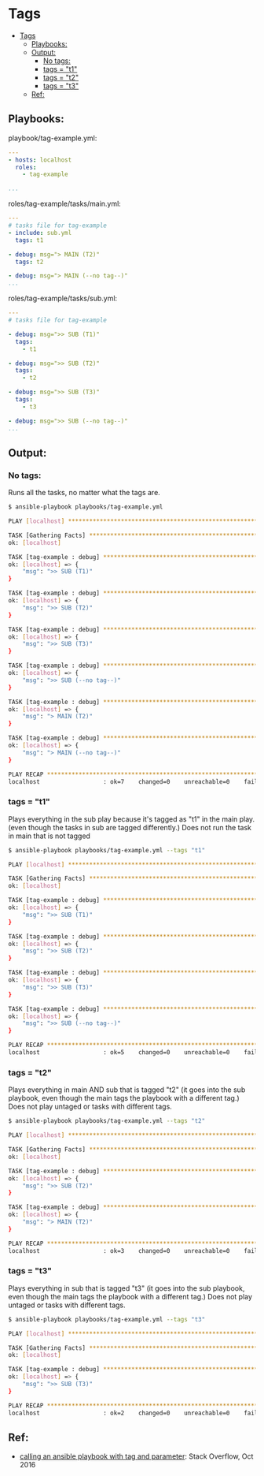 # Tags

- [Tags](#tags)
  - [Playbooks:](#playbooks)
  - [Output:](#output)
    - [No tags:](#no-tags)
    - [tags = "t1"](#tags--t1)
    - [tags = "t2"](#tags--t2)
    - [tags = "t3"](#tags--t3)
  - [Ref:](#ref)

## Playbooks: 

playbook/tag-example.yml: 
```yml
---
- hosts: localhost
  roles: 
    - tag-example

...
```

roles/tag-example/tasks/main.yml: 
```yml
---
# tasks file for tag-example
- include: sub.yml 
  tags: t1

- debug: msg="> MAIN (T2)"
  tags: t2

- debug: msg="> MAIN (--no tag--)"
...
```

roles/tag-example/tasks/sub.yml: 
```yml
---
# tasks file for tag-example

- debug: msg=">> SUB (T1)"
  tags:
    - t1

- debug: msg=">> SUB (T2)"
  tags:
    - t2

- debug: msg=">> SUB (T3)"
  tags:
    - t3

- debug: msg=">> SUB (--no tag--)"
...
```

## Output: 

### No tags: 
Runs all the tasks, no matter what the tags are. 
```bash
$ ansible-playbook playbooks/tag-example.yml

PLAY [localhost] ***************************************************************************************************

TASK [Gathering Facts] *********************************************************************************************
ok: [localhost]

TASK [tag-example : debug] *****************************************************************************************
ok: [localhost] => {
    "msg": ">> SUB (T1)"
}

TASK [tag-example : debug] *****************************************************************************************
ok: [localhost] => {
    "msg": ">> SUB (T2)"
}

TASK [tag-example : debug] *****************************************************************************************
ok: [localhost] => {
    "msg": ">> SUB (T3)"
}

TASK [tag-example : debug] *****************************************************************************************
ok: [localhost] => {
    "msg": ">> SUB (--no tag--)"
}

TASK [tag-example : debug] *****************************************************************************************
ok: [localhost] => {
    "msg": "> MAIN (T2)"
}

TASK [tag-example : debug] *****************************************************************************************
ok: [localhost] => {
    "msg": "> MAIN (--no tag--)"
}

PLAY RECAP *********************************************************************************************************
localhost                  : ok=7    changed=0    unreachable=0    failed=0    skipped=0    rescued=0    ignored=0
```

### tags = "t1"
Plays everything in the sub play because it's tagged as "t1" in the main play.  (even though the tasks in sub are tagged differently.) 
Does not run the task in main that is not tagged 

```bash
$ ansible-playbook playbooks/tag-example.yml --tags "t1"

PLAY [localhost] ***************************************************************************************************

TASK [Gathering Facts] *********************************************************************************************
ok: [localhost]

TASK [tag-example : debug] *****************************************************************************************
ok: [localhost] => {
    "msg": ">> SUB (T1)"
}

TASK [tag-example : debug] *****************************************************************************************
ok: [localhost] => {
    "msg": ">> SUB (T2)"
}

TASK [tag-example : debug] *****************************************************************************************
ok: [localhost] => {
    "msg": ">> SUB (T3)"
}

TASK [tag-example : debug] *****************************************************************************************
ok: [localhost] => {
    "msg": ">> SUB (--no tag--)"
}

PLAY RECAP *********************************************************************************************************
localhost                  : ok=5    changed=0    unreachable=0    failed=0    skipped=0    rescued=0    ignored=0
```

### tags = "t2"
Plays everything in main AND sub that is tagged "t2" (it goes into the sub playbook, even though the main tags the playbook with a different tag.) Does not play untaged or tasks with different tags.  

```bash
$ ansible-playbook playbooks/tag-example.yml --tags "t2"

PLAY [localhost] ***************************************************************************************************

TASK [Gathering Facts] *********************************************************************************************
ok: [localhost]

TASK [tag-example : debug] *****************************************************************************************
ok: [localhost] => {
    "msg": ">> SUB (T2)"
}

TASK [tag-example : debug] *****************************************************************************************
ok: [localhost] => {
    "msg": "> MAIN (T2)"
}

PLAY RECAP *********************************************************************************************************
localhost                  : ok=3    changed=0    unreachable=0    failed=0    skipped=0    rescued=0    ignored=0
```

### tags = "t3" 
Plays everything in sub that is tagged "t3" (it goes into the sub playbook, even though the main tags the playbook with a different tag.) Does not play untaged or tasks with different tags.
```bash
$ ansible-playbook playbooks/tag-example.yml --tags "t3"

PLAY [localhost] ***************************************************************************************************

TASK [Gathering Facts] *********************************************************************************************
ok: [localhost]

TASK [tag-example : debug] *****************************************************************************************
ok: [localhost] => {
    "msg": ">> SUB (T3)"
}

PLAY RECAP *********************************************************************************************************
localhost                  : ok=2    changed=0    unreachable=0    failed=0    skipped=0    rescued=0    ignored=0
```

## Ref: 
- [calling an ansible playbook with tag and parameter](https://stackoverflow.com/questions/40181416/calling-an-ansible-playbook-with-tag-and-parameter): Stack Overflow, Oct 2016